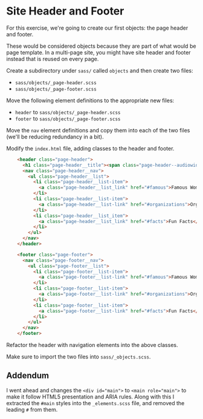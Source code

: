 # Site Header and Footer

For this exercise, we're going to create our first objects: the page header and footer.

These would be considered objects because they are part of what would be page template.
In a multi-page site, you might have site header and footer instead that is reused on 
every page.

Create a subdirectory under `sass/` called `objects` and then create two files:

* `sass/objects/_page-header.scss`
* `sass/objects/_page-footer.scss`

Move the following element definitions to the appropriate new files:

* `header` to `sass/objects/_page-header.scss`
* `footer` to `sass/objects/_page-footer.scss`

Move the `nav` element definitions and copy them into each of the two files (we'll be reducing redundancy in a bit).

Modify the `index.html` file, adding classes to the header and footer.

```html
    <header class="page-header">
      <h1 class="page-header__title"><span class="page-header--audiowide">Women in Computing</span></h1>
      <nav class="page-header__nav">
        <ul class="page-header__list">
          <li class="page-header__list-item">
            <a class="page-header__list_link" href="#famous">Famous Women</a>
          </li>
          <li class="page-header__list-item">
            <a class="page-header__list-link" href="#organizations">Organizations</a>
          </li>
          <li class="page-header__list_item">
            <a class="page-header__list_link" href="#facts">Fun Facts</a>
          </li>
        </ul>
      </nav>
    </header>
```

```html
    <footer class="page-footer">
      <nav class="page-footer__nav">
        <ul class="page-footer__list">
          <li class="page-footer__list-item">
            <a class="page-footer__list-link" href="#famous">Famous Women</a>
          </li>
          <li class="page-footer__list-item">
            <a class="page-footer__list-link" href="#organizations">Organizations</a>
          </li>
          <li class="page-footer__list-item">
            <a class="page-footer__list-link" href="#facts">Fun Facts</a>
          </li>
        </ul>
      </nav>
    </footer>

```

Refactor the header with navigation elements into the above classes.

Make sure to import the two files into `sass/_objects.scss`.

## Addendum

I went ahead and changes the `<div id="main">` to `<main role="main">` to make it follow
HTML5 presentation and ARIA rules. Along with this I extracted the `#main` styles into the
`_elements.scss` file, and removed the leading `#` from them. 
